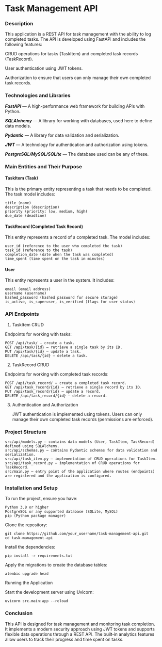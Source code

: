 #   Task Management API
### Description

This application is a REST API for task management with the ability to log completed tasks. The API is developed using FastAPI and includes the following features:

CRUD operations for tasks (TaskItem) and completed task records (TaskRecord).

User authentication using JWT tokens.

Authorization to ensure that users can only manage their own completed task records.
    
### Technologies and Libraries

***FastAPI*** — A high-performance web framework for building APIs with Python.

***SQLAlchemy*** — A library for working with databases, used here to define data models.

***Pydantic*** — A library for data validation and serialization.

***JWT*** — A technology for authentication and authorization using tokens.

***PostgreSQL/MySQL/SQLite*** — The database used can be any of these.


### Main Entities and Their Purpose
#### TaskItem (Task)

This is the primary entity representing a task that needs to be completed. The task model includes:

    title (name)
    description (description)
    priority (priority: low, medium, high)
    due_date (deadline)

#### TaskRecord (Completed Task Record)

This entity represents a record of a completed task. The model includes:

    user_id (reference to the user who completed the task)
    task_id (reference to the task)
    completion_date (date when the task was completed)
    time_spent (time spent on the task in minutes)

#### User

This entity represents a user in the system. It includes:

    email (email address)
    username (username)
    hashed_password (hashed password for secure storage)
    is_active, is_superuser, is_verified (flags for user status)

### API Endpoints
1. TaskItem CRUD

Endpoints for working with tasks:

    POST /api/task/ — create a task.
    GET /api/task/{id} — retrieve a single task by its ID.
    PUT /api/task/{id} — update a task.
    DELETE /api/task/{id} — delete a task.

2. TaskRecord CRUD

Endpoints for working with completed task records:

    POST /api/task_record/ — create a completed task record.
    GET /api/task_record/{id} — retrieve a single record by its ID.
    PUT /api/task_record/{id} — update a record.
    DELETE /api/task_record/{id} — delete a record.

3. Authentication and Authorization

    JWT authentication is implemented using tokens.
    Users can only manage their own completed task records (permissions are enforced).

### Project Structure

    src/api/models.py — contains data models (User, TaskItem, TaskRecord) defined using SQLAlchemy.
    src/api/schemas.py — contains Pydantic schemas for data validation and serialization.
    src/api/task_item.py — implementation of CRUD operations for TaskItem.
    src/api/task_record.py — implementation of CRUD operations for TaskRecord.
    src/main.py — entry point of the application where routes (endpoints) are registered and the application is configured.

### Installation and Setup

To run the project, ensure you have:

    Python 3.8 or higher
    PostgreSQL or any supported database (SQLite, MySQL)
    pip (Python package manager)

Clone the repository:

    git clone https://github.com/your_username/task-management-api.git
    cd task-management-api

Install the dependencies:

    pip install -r requirements.txt

Apply the migrations to create the database tables:

    alembic upgrade head

Running the Application

Start the development server using Uvicorn:

    uvicorn src.main:app --reload

### Conclusion

This API is designed for task management and monitoring task completion. It implements a modern security approach using JWT tokens and supports flexible data operations through a REST API. The built-in analytics features allow users to track their progress and time spent on tasks.
